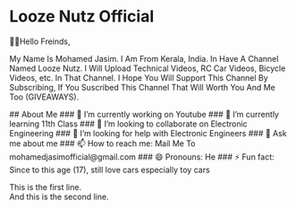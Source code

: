 # Looze Nutz Official
<p>👋🏻Hello Freinds,</p>
<p>My Name Is Mohamed Jasim. I Am From Kerala, India. In Have A Channel Named Looze Nutz. I Will Upload Technical Videos, RC Car Videos, Bicycle Videos, etc. In That Channel. I Hope You Will Support This Channel By Subscribing, If You Suscribed This Channel That Will Worth You And Me Too (GIVEAWAYS).</p>
## About Me
### 🔭 I’m currently working on Youtube
### 🌱 I’m currently learning 11th Class
### 👯 I’m looking to collaborate on Electronic Engineering
### 🤔 I’m looking for help with Electronic Engineers
### 💬 Ask me about me
### 📫 How to reach me: Mail Me To mohamedjasimofficial@gmail.com
### 😄 Pronouns: He
### ⚡ Fun fact: Since to this age (17), still love cars especially toy cars
<p>This is the first line.<br>
And this is the second line.</p>
